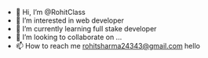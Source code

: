 - 👋 Hi, I’m @RohitClass
- 👀 I’m interested in web developer 
- 🌱 I’m currently learning full stake developer 
- 💞️ I’m looking to collaborate on ...
- 📫 How to reach me rohitsharma24343@gmail.com
hello
<!---rfrf
RohitClass/RohitClass is a ✨ special ✨ repository because its `README.md` (this file) appears on your GitHub profile.
You can click the Preview link to take a look at your changes.
--->
